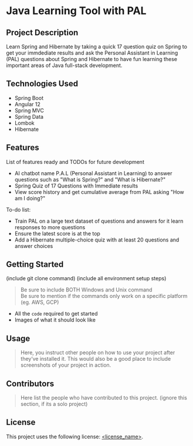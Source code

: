 # Java Learning Tool with PAL

## Project Description

Learn Spring and Hibernate by taking a quick 17 question quiz on Spring to get your immdediate results and ask the Personal Assistant in Learning (PAL) 
questions about Spring and Hibernate to have fun learning these important areas of Java full-stack development. 

## Technologies Used

* Spring Boot
* Angular 12
* Spring MVC
* Spring Data
* Lombok
* Hibernate

## Features

List of features ready and TODOs for future development
* AI chatbot name P.A.L (Personal Assistant in Learning) to answer questions such as "What is Spring?" and "What is Hibernate?" 
* Spring Quiz of 17 Questions with Immediate results
* View score history and get cumulative average from PAL asking "How am I doing?"

To-do list:
* Train PAL on a large text dataset of questions and answers for it learn responses to more questions
* Ensure the latest score is at the top
* Add a Hibernate multiple-choice quiz with at least 20 questions and answer choices

## Getting Started
   
(include git clone command)
(include all environment setup steps)

> Be sure to include BOTH Windows and Unix command  
> Be sure to mention if the commands only work on a specific platform (eg. AWS, GCP)

- All the `code` required to get started
- Images of what it should look like

## Usage

> Here, you instruct other people on how to use your project after they’ve installed it. This would also be a good place to include screenshots of your project in action.

## Contributors

> Here list the people who have contributed to this project. (ignore this section, if its a solo project)

## License

This project uses the following license: [<license_name>](<link>).

